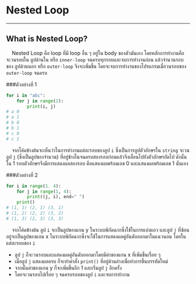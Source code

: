 # Nested Loop

---

## What is Nested Loop?

&nbsp;&nbsp;&nbsp;&nbsp;Nested Loop คือ loop ที่มี loop อื่น ๆ อยู่ใน body ของตัวมันเอง โดยหลักการทำงานคือ จะวนรอบใน ลูปด้านใน หรือ ```inner-loop``` จนครบทุกรอบและจบการทำงานก่อน แล้วจำนวนรอบของ ลูปด้านนอก หรือ ```outer-loop``` จึงจะเพิ่มขึ้น โดยจะจบการทำงานของโปรแกรมเมื่อวนรอบของ ```outer-loop``` จนครบ

###ตัวอย่างที่ 1

```python
for i in "abc":
    for j in range(2):
        print(i, j)
# a 0
# a 1
# b 0
# b 1
# c 0
# c 1
```

&nbsp;&nbsp;&nbsp;&nbsp;จากโค้ดข้างต้นจะเห็นว่าในการทำงานแต่ละรอบของลูป ```i``` ซึ่งเป็นการลูปตัวอักษรใน ```string``` จะวนลูป ```j``` (ซึ่งเป็นลูปของจำนวน) ที่อยู่ข้างในจนครบสองรอบก่อนแล้วจึงเลื่อนไปยังตัวอักษรถัดไป ดังนั้นใน 1 รอบตัวอักษรจึงมีการแสดงผลสองรอบ คือแสดงผลพร้อมเลข 0 และแสดงผลพร้อมเลข 1 นั่นเอง

###ตัวอย่างที่ 2

```python
for i in range(1. 4):
    for j in range(1, 4):
        print((j, i), end=" ")
    print()
# (1, 1) (2, 1) (3, 1)
# (1, 2) (2, 2) (3, 2)
# (1, 3) (2, 3) (3, 3)

```

&nbsp;&nbsp;&nbsp;&nbsp;จากโค้ดข้างต้น ลูป ```i``` จะเป็นลูปของแกน y ในระบบพิกัดฉากซึ่งใช้ในการแบ่งแถว และลูป ```j``` ที่ซ้อนอยู่จะเป็นลูปของแกน x ในระบบพิกัดฉากซึ่งจะใช้ในการแสดงผลคู่อันดับออกมาในแนวนอน โดยในแต่ละรอบของ ```i```

- ลูป ```j``` ก็จะวนรอบและแสดงผลคู่อันดับออกมาโดยมีค่าของแกน x ที่เพิ่มขึ้นเรื่อย ๆ
- เมื่อลูป ```j``` แสดงผลครบ ก็จะทำคำสั่ง ```print()``` ที่อยู่ด้านล่างเพื่อทำการขึ้นบรรทัดใหม่
- จากนั้นค่าของแกน y ก็จะเพิ่มขึ้นอีก 1 และเริ่มลูป ```j``` อีกครั้ง
- โดยจะวนรอบไปเรื่อย ๆ จนครบรอบของลูป ```i``` และจบการทำงาน
